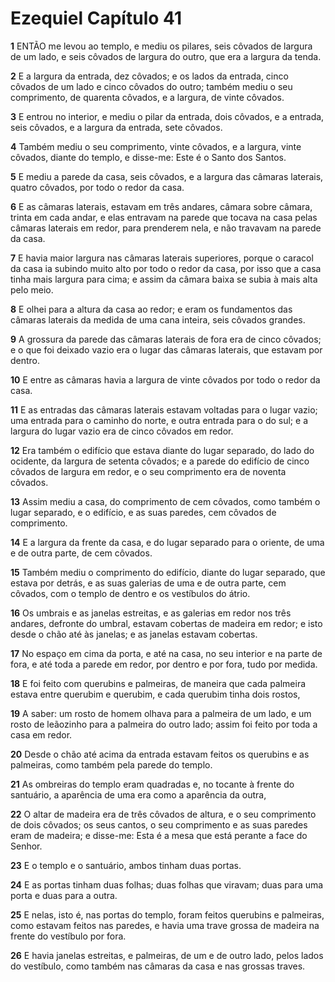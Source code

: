 # Ezequiel Capítulo 41

**1** 	ENTÃO me levou ao templo, e mediu os pilares, seis côvados de largura de um lado, e seis côvados de largura do outro, que era a largura da tenda.

**2** 	E a largura da entrada, dez côvados; e os lados da entrada, cinco côvados de um lado e cinco côvados do outro; também mediu o seu comprimento, de quarenta côvados, e a largura, de vinte côvados.

**3** 	E entrou no interior, e mediu o pilar da entrada, dois côvados, e a entrada, seis côvados, e a largura da entrada, sete côvados.

**4** 	Também mediu o seu comprimento, vinte côvados, e a largura, vinte côvados, diante do templo, e disse-me: Este é o Santo dos Santos.

**5** 	E mediu a parede da casa, seis côvados, e a largura das câmaras laterais, quatro côvados, por todo o redor da casa.

**6** 	E as câmaras laterais, estavam em três andares, câmara sobre câmara, trinta em cada andar, e elas entravam na parede que tocava na casa pelas câmaras laterais em redor, para prenderem nela, e não travavam na parede da casa.

**7** 	E havia maior largura nas câmaras laterais superiores, porque o caracol da casa ia subindo muito alto por todo o redor da casa, por isso que a casa tinha mais largura para cima; e assim da câmara baixa se subia à mais alta pelo meio.

**8** 	E olhei para a altura da casa ao redor; e eram os fundamentos das câmaras laterais da medida de uma cana inteira, seis côvados grandes.

**9** 	A grossura da parede das câmaras laterais de fora era de cinco côvados; e o que foi deixado vazio era o lugar das câmaras laterais, que estavam por dentro.

**10** 	E entre as câmaras havia a largura de vinte côvados por todo o redor da casa.

**11** 	E as entradas das câmaras laterais estavam voltadas para o lugar vazio; uma entrada para o caminho do norte, e outra entrada para o do sul; e a largura do lugar vazio era de cinco côvados em redor.

**12** 	Era também o edifício que estava diante do lugar separado, do lado do ocidente, da largura de setenta côvados; e a parede do edifício de cinco côvados de largura em redor, e o seu comprimento era de noventa côvados.

**13** 	Assim mediu a casa, do comprimento de cem côvados, como também o lugar separado, e o edifício, e as suas paredes, cem côvados de comprimento.

**14** 	E a largura da frente da casa, e do lugar separado para o oriente, de uma e de outra parte, de cem côvados.

**15** 	Também mediu o comprimento do edifício, diante do lugar separado, que estava por detrás, e as suas galerias de uma e de outra parte, cem côvados, com o templo de dentro e os vestíbulos do átrio.

**16** 	Os umbrais e as janelas estreitas, e as galerias em redor nos três andares, defronte do umbral, estavam cobertas de madeira em redor; e isto desde o chão até às janelas; e as janelas estavam cobertas.

**17** 	No espaço em cima da porta, e até na casa, no seu interior e na parte de fora, e até toda a parede em redor, por dentro e por fora, tudo por medida.

**18** 	E foi feito com querubins e palmeiras, de maneira que cada palmeira estava entre querubim e querubim, e cada querubim tinha dois rostos,

**19** 	A saber: um rosto de homem olhava para a palmeira de um lado, e um rosto de leãozinho para a palmeira do outro lado; assim foi feito por toda a casa em redor.

**20** 	Desde o chão até acima da entrada estavam feitos os querubins e as palmeiras, como também pela parede do templo.

**21** 	As ombreiras do templo eram quadradas e, no tocante à frente do santuário, a aparência de uma era como a aparência da outra,

**22** 	O altar de madeira era de três côvados de altura, e o seu comprimento de dois côvados; os seus cantos, o seu comprimento e as suas paredes eram de madeira; e disse-me: Esta é a mesa que está perante a face do Senhor.

**23** 	E o templo e o santuário, ambos tinham duas portas.

**24** 	E as portas tinham duas folhas; duas folhas que viravam; duas para uma porta e duas para a outra.

**25** 	E nelas, isto é, nas portas do templo, foram feitos querubins e palmeiras, como estavam feitos nas paredes, e havia uma trave grossa de madeira na frente do vestíbulo por fora.

**26** 	E havia janelas estreitas, e palmeiras, de um e de outro lado, pelos lados do vestíbulo, como também nas câmaras da casa e nas grossas traves.

